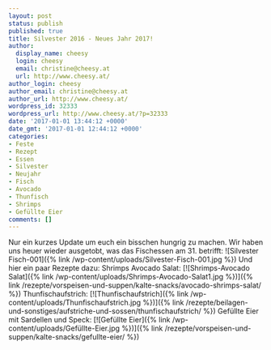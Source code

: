 ```yaml
---
layout: post
status: publish
published: true
title: Silvester 2016 - Neues Jahr 2017!
author:
  display_name: cheesy
  login: cheesy
  email: christine@cheesy.at
  url: http://www.cheesy.at/
author_login: cheesy
author_email: christine@cheesy.at
author_url: http://www.cheesy.at/
wordpress_id: 32333
wordpress_url: http://www.cheesy.at/?p=32333
date: '2017-01-01 13:44:12 +0000'
date_gmt: '2017-01-01 12:44:12 +0000'
categories:
- Feste
- Rezept
- Essen
- Silvester
- Neujahr
- Fisch
- Avocado
- Thunfisch
- Shrimps
- Gefüllte Eier
comments: []
---
```

Nur ein kurzes Update um euch ein bisschen hungrig zu machen. Wir haben uns heuer wieder ausgetobt, was das Fischessen am 31. betrifft:
![Silvester Fisch-001]({% link /wp-content/uploads/Silvester-Fisch-001.jpg %})
Und hier ein paar Rezepte dazu:
Shrimps Avocado Salat:
[![Shrimps-Avocado Salat]({% link /wp-content/uploads/Shrimps-Avocado-Salat1.jpg %})]({% link /rezepte/vorspeisen-und-suppen/kalte-snacks/avocado-shrimps-salat/ %})
Thunfischaufstrich:
[![Thunfischaufstrich]({% link /wp-content/uploads/Thunfischaufstrich.jpg %})]({% link /rezepte/beilagen-und-sonstiges/aufstriche-und-sossen/thunfischaufstrich/ %})
Gefüllte Eier mit Sardellen und Speck:
[![Gefüllte Eier]({% link /wp-content/uploads/Gefüllte-Eier.jpg %})]({% link /rezepte/vorspeisen-und-suppen/kalte-snacks/gefullte-eier/ %})
